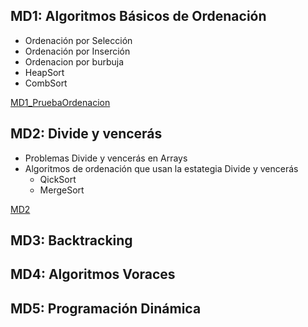 ## MD1: Algoritmos Básicos de Ordenación
- Ordenación por Selección
- Ordenación por Inserción
- Ordenacion por burbuja
- HeapSort
- CombSort

[MD1_PruebaOrdenacion](https://github.com/aprentix/Algorithmic/blob/main/src/MD1_PruebaOrdenacion.java)

## MD2: Divide y vencerás
- Problemas Divide y vencerás en Arrays
- Algoritmos de ordenación que usan la estategia Divide y vencerás
  - QickSort
  - MergeSort

[MD2](https://github.com/aprentix/Algorithmic/tree/main/src/MD2)

## MD3: Backtracking


## MD4: Algoritmos Voraces


## MD5: Programación Dinámica
